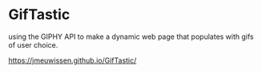 # GifTastic
using the GIPHY API to make a dynamic web page that populates with gifs of user choice.


https://jmeuwissen.github.io/GifTastic/